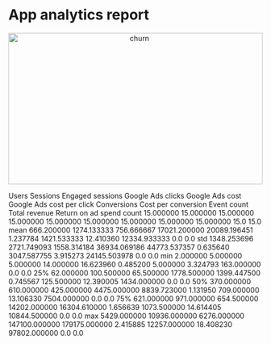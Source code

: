 # App analytics report


<div align="center">
    <img alt="churn" src="https://www.finance-monthly.com/Finance-Monthly/wp-content/uploads/2018/07/Fraud-Epidemic-Costs-%C2%A33.2-Trillion-Globally.jpg" width="100%" height="300">
</div>

Users	Sessions	Engaged sessions	Google Ads clicks	Google Ads cost	Google Ads cost per click	Conversions	Cost per conversion	Event count	Total revenue	Return on ad spend
count	15.000000	15.000000	15.000000	15.000000	15.000000	15.000000	15.000000	15.000000	15.000000	15.0	15.0
mean	666.200000	1274.133333	756.666667	17021.200000	20089.196451	1.237784	1421.533333	12.410360	12334.933333	0.0	0.0
std	1348.253696	2721.749093	1558.314184	36934.069186	44773.537357	0.635640	3047.587755	3.915273	24145.503978	0.0	0.0
min	2.000000	5.000000	5.000000	14.000000	16.623960	0.485200	5.000000	3.324793	163.000000	0.0	0.0
25%	62.000000	100.500000	65.500000	1778.500000	1399.447500	0.745567	125.500000	12.390005	1434.000000	0.0	0.0
50%	370.000000	610.000000	425.000000	4475.000000	8839.723000	1.131950	709.000000	13.106330	7504.000000	0.0	0.0
75%	621.000000	971.000000	654.500000	14202.000000	16304.610000	1.656639	1073.500000	14.614405	10844.500000	0.0	0.0
max	5429.000000	10936.000000	6276.000000	147100.000000	179175.000000	2.415885	12257.000000	18.408230	97802.000000	0.0	0.0
